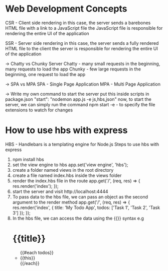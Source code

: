 # Web Development Concepts
CSR - Client side rendering
in this case, the server sends a barebones HTML file with a link to a JavaScript file
the JavaScript file is responsible for rendering the entire UI of the application

SSR - Server side rendering
in this case, the server sends a fully rendered HTML file to the client
the server is responsible for rendering the entire UI of the application

-> Chatty vs Chunky Server
    Chatty - many small requests
    in the beginning, many requests to load the app 
    Chunky - few large requests
    in the beginning, one request to load the app

-> SPA vs MPA
    SPA - Single Page Application
    MPA - Multi Page Application

-> Write my own command to start the server
put this inside scripts in package.json
   "start": "nodemon app.js -e js,hbs,json"
now, to start the server, we can simply run the command
    npm start
-e - to specify the file extensions to watch for changes


# How to use hbs with express
HBS - Handlebars is a templating engine for Node.js
Steps to use hbs with express
1. npm install hbs
2. set the view engine to hbs
   app.set('view engine', 'hbs');
3. create a folder named views in the root directory
4. create a file named index.hbs inside the views folder
5. render the index.hbs file in the route
   app.get('/', (req, res) => {
       res.render('index');
   });
6. start the server and visit http://localhost:4444
7. To pass data to the hbs file, we can pass an object as the second argument to the render method
   app.get('/', (req, res) => {
       res.render('index', { title: 'My Todo App', todos: ['Task 1', 'Task 2', 'Task 3'] });
   });
8. In the hbs file, we can access the data using the {{}} syntax
  e.g  <h1>{{title}}</h1>
    <ul>
         {{#each todos}}
              <li>{{this}}</li>
         {{/each}}
    </ul>

